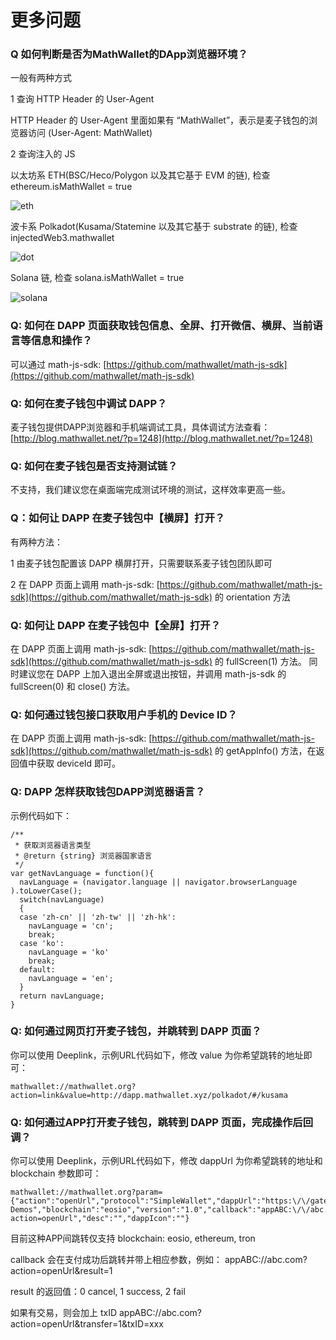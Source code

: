 # 更多问题

### Q 如何判断是否为MathWallet的DApp浏览器环境？

一般有两种方式

1 查询 HTTP Header 的 User-Agent

HTTP Header 的 User-Agent 里面如果有 “MathWallet”，表示是麦子钱包的浏览器访问 (User-Agent: MathWallet)

2 查询注入的 JS

以太坊系 ETH(BSC/Heco/Polygon 以及其它基于 EVM 的链), 检查 ethereum.isMathWallet = true

![eth](http://qiniu.eth.fm/2021-07-28-eth.png)

波卡系 Polkadot(Kusama/Statemine 以及其它基于 substrate 的链), 检查 injectedWeb3.mathwallet

![dot](http://qiniu.eth.fm/2021-07-28-dot.png)

Solana 链, 检查 solana.isMathWallet = true

![solana](http://qiniu.eth.fm/2021-07-28-solana.png)

### Q: 如何在 DAPP 页面获取钱包信息、全屏、打开微信、横屏、当前语言等信息和操作？

可以通过 math-js-sdk: [https://github.com/mathwallet/math-js-sdk](https://github.com/mathwallet/math-js-sdk)

### Q: 如何在麦子钱包中调试 DAPP？

麦子钱包提供DAPP浏览器和手机端调试工具，具体调试方法查看：[http://blog.mathwallet.net/?p=1248](http://blog.mathwallet.net/?p=1248)

### Q: 如何在麦子钱包是否支持测试链？

不支持，我们建议您在桌面端完成测试环境的测试，这样效率更高一些。

### Q：如何让 DAPP 在麦子钱包中【横屏】打开？

有两种方法：

1 由麦子钱包配置该 DAPP 横屏打开，只需要联系麦子钱包团队即可

2 在 DAPP 页面上调用 math-js-sdk: [https://github.com/mathwallet/math-js-sdk](https://github.com/mathwallet/math-js-sdk) 的 orientation 方法

### Q: 如何让 DAPP 在麦子钱包中【全屏】打开？

在 DAPP 页面上调用 math-js-sdk: [https://github.com/mathwallet/math-js-sdk](https://github.com/mathwallet/math-js-sdk) 的 fullScreen(1) 方法。
同时建议您在 DAPP 上加入退出全屏或退出按钮，并调用 math-js-sdk 的 fullScreen(0) 和 close() 方法。

### Q: 如何通过钱包接口获取用户手机的 Device ID？

在 DAPP 页面上调用 math-js-sdk: [https://github.com/mathwallet/math-js-sdk](https://github.com/mathwallet/math-js-sdk) 的 getAppInfo() 方法，在返回值中获取 deviceId 即可。

### Q: DAPP 怎样获取钱包DAPP浏览器语言？

示例代码如下：

```
/**
 * 获取浏览器语言类型
 * @return {string} 浏览器国家语言
 */
var getNavLanguage = function(){
  navLanguage = (navigator.language || navigator.browserLanguage ).toLowerCase();
  switch(navLanguage)
  {
  case 'zh-cn' || 'zh-tw' || 'zh-hk':
    navLanguage = 'cn';
    break;
  case 'ko':
    navLanguage = 'ko'
    break;
  default:
    navLanguage = 'en';
  }
  return navLanguage;
}
```

### Q: 如何通过网页打开麦子钱包，并跳转到 DAPP 页面？

你可以使用 Deeplink，示例URL代码如下，修改 value 为你希望跳转的地址即可：

```
mathwallet://mathwallet.org?action=link&value=http://dapp.mathwallet.xyz/polkadot/#/kusama
```


### Q: 如何通过APP打开麦子钱包，跳转到 DAPP 页面，完成操作后回调？

你可以使用 Deeplink，示例URL代码如下，修改 dappUrl 为你希望跳转的地址和 blockchain 参数即可：

```
mathwallet://mathwallet.org?param={"action":"openUrl","protocol":"SimpleWallet","dappUrl":"https:\/\/gateway.eosdt.com\/","dappName":"MathWalletSDK-Demos","blockchain":"eosio","version":"1.0","callback":"appABC:\/\/abc.com?action=openUrl","desc":"","dappIcon":""}
```

目前这种APP间跳转仅支持 blockchain: eosio, ethereum, tron

callback 会在支付成功后跳转并带上相应参数，例如：
appABC://abc.com?action=openUrl&result=1

result 的返回值：0 cancel, 1 success, 2 fail

如果有交易，则会加上 txID
appABC://abc.com?action=openUrl&transfer=1&txID=xxx

